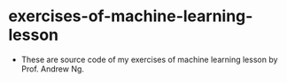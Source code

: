 # exercises-of-machine-learning-lesson
* These are source code of my exercises of machine learning lesson by Prof. Andrew Ng.
